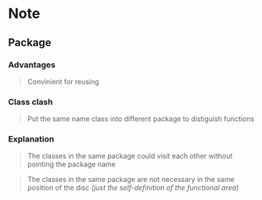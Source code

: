# Note
## Package
### Advantages
> Convinient for reusing
### Class clash
> Put the same name class into different package to distiguish functions
### Explanation
> The classes in the same package could visit each other without pointing the package name

> The classes in the same package are not necessary in the same position of the disc *(just the self-definition of the functional area)*

> 